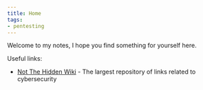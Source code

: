 ```yaml
---
title: Home
tags:
- pentesting
---
```


Welcome to my notes, I hope you find something for yourself here.

Useful links:
- [Not The Hidden Wiki](https://github.com/qrxnz/NTHW) - The largest repository of links related to cybersecurity 
